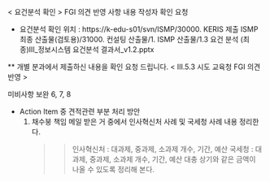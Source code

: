 < 요건분석 확인 >
FGI 의견 반영 사항 내용 작성자 확인 요청

- 요건분석 확인 위치 :
   https://k-edu-s01/svn/ISMP/30000.  KERIS 제출 ISMP 최종 산출물(검토용)/31000. 컨설팅 산출물/1. ISMP 산출물/1.3 요건 분석
  (최종)Ⅲ_정보시스템 요건분석 결과서_v1.2.pptx

** 개별 분과에서 제출하신 내용을 확인 요청 드립니다.
 < III.5.3 시도 교육청 FGI 의견 반영 >


미비사항 보완 6, 7, 8


+ Action Item 중 견적관련 부분 처리 방안
  1. 채수붕 책임 메일 받은 거 중에서 
     인사혁신처 사례 및 국세청 사례 내용 정리한다.
     >> 인사혁신처 : 대과제, 중과제, 소과제 개수, 기간, 예산
     >> 국세청 : 대과제, 중과제, 소과제 개수, 기간, 예산
     >> 대충 상기와 같은 금액이 나올 수 있도록 정리해 본다.
     



